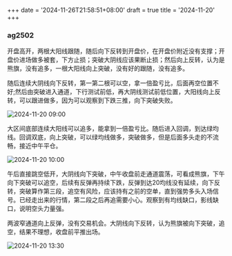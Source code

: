 +++
date = '2024-11-26T21:58:51+08:00'
draft = true
title = '2024-11-20'
+++

### ag2502

开盘高开，两根大阳线跟随，随后向下反转到开盘价，在开盘价附近没有支撑；开盘价进场做多被套，下方止损；突破大阴线应该果断止损；然后向上反转，认为是熊旗，没有追多，一根大阳线向上突破，没有好的跟随，没有追多。

随后连续大阴线向下反转，第一第二根可以空，拿一倍盈亏比，后面再空位置不好;然后由突破进入通道，下行测试前低，再大阴线测试前低位置，大阳线向上反转，可以跟进做多，因为可以观察到下跌三推，向下突破失败。

![2024-11-20 09:00](/img/2024-11-20-18-10-10.png)

大区间底部连续大阳线可以追多，能拿到一倍盈亏比。随后进入回调，到达绿均线。回调双底，向上突破，可以绿均线做多，突破做多，但是后面多头走的不流畅，接近中午平仓。

![2024-11-20 10:00](/img/2024-11-20-18-17-36.png)

午后直接跳空低开，大阴线向下突破，中午收盘前走通道震荡，可看成熊旗，下午向下突破可以追空，后续有反弹再持续下跌，反弹到达20均线没有延续，向下反转，突破算作第三段，追空有风险，应该持有之前的空单，直到强势多头入场信号。已经走出来的行情，第二段之后再追需要小心。观察到有均线缺口，影线缺口，说明空头力量强。

两波窄通道向上反弹，没有交易机会。大阴线向下反转，认为熊旗被向下突破，追空，结果不理想，收盘前平推出场。

![2024-11-20 13:30](/img/2024-11-20-18-19-22.png)



